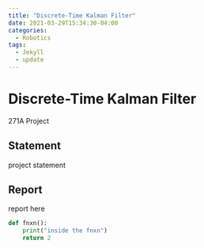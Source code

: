 ```yaml
---
title: "Discrete-Time Kalman Filter"
date: 2021-03-29T15:34:30-04:00
categories:
  - Robotics
tags:
  - Jekyll
  - update
---
```

# Discrete-Time Kalman Filter
271A Project
## Statement
project statement
## Report
report here
```python
def fnxn():
    print("inside the fnxn")
    return 2
```